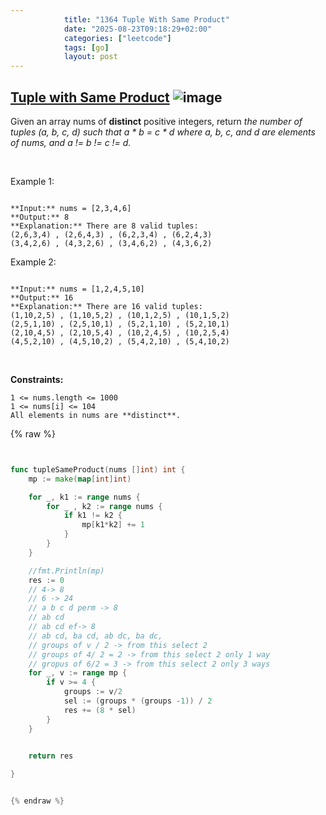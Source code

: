 ```yaml
---
            title: "1364 Tuple With Same Product"
            date: "2025-08-23T09:18:29+02:00"
            categories: ["leetcode"]
            tags: [go]
            layout: post
---
```

            
## [Tuple with Same Product](https://leetcode.com/problems/tuple-with-same-product) ![image](https://img.shields.io/badge/Difficulty-Medium-orange)

Given an array nums of **distinct** positive integers, return *the number of tuples *(a, b, c, d)* such that *a * b = c * d* where *a*, *b*, *c*, and *d* are elements of *nums*, and *a != b != c != d*.*

 

Example 1:

```

**Input:** nums = [2,3,4,6]
**Output:** 8
**Explanation:** There are 8 valid tuples:
(2,6,3,4) , (2,6,4,3) , (6,2,3,4) , (6,2,4,3)
(3,4,2,6) , (4,3,2,6) , (3,4,6,2) , (4,3,6,2)

```

Example 2:

```

**Input:** nums = [1,2,4,5,10]
**Output:** 16
**Explanation:** There are 16 valid tuples:
(1,10,2,5) , (1,10,5,2) , (10,1,2,5) , (10,1,5,2)
(2,5,1,10) , (2,5,10,1) , (5,2,1,10) , (5,2,10,1)
(2,10,4,5) , (2,10,5,4) , (10,2,4,5) , (10,2,5,4)
(4,5,2,10) , (4,5,10,2) , (5,4,2,10) , (5,4,10,2)

```

 

**Constraints:**

	1 <= nums.length <= 1000
	1 <= nums[i] <= 104
	All elements in nums are **distinct**.

{% raw %}


```go


func tupleSameProduct(nums []int) int {
    mp := make(map[int]int)

    for _, k1 := range nums {
        for _ , k2 := range nums {
            if k1 != k2 {
                mp[k1*k2] += 1
            }
        }
    }   

    //fmt.Println(mp)
    res := 0
    // 4-> 8
    // 6 -> 24 
    // a b c d perm -> 8
    // ab cd
    // ab cd ef-> 8
    // ab cd, ba cd, ab dc, ba dc, 
    // groups of v / 2 -> from this select 2
    // groups of 4/ 2 = 2 -> from this select 2 only 1 way
    // gropus of 6/2 = 3 -> from this select 2 only 3 ways 
    for _, v := range mp {
        if v >= 4 {
            groups := v/2
            sel := (groups * (groups -1)) / 2
            res += (8 * sel)
        }
    }

   
    return res

}


{% endraw %}
```
